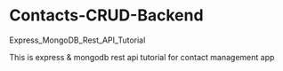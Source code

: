 # Contacts-CRUD-Backend

Express_MongoDB_Rest_API_Tutorial

This is express & mongodb rest api tutorial for contact management app
